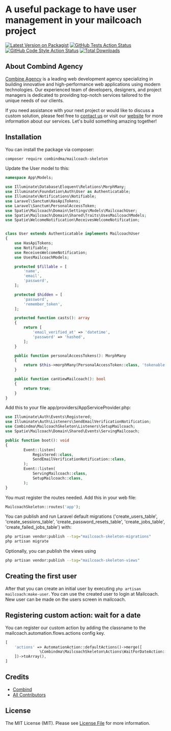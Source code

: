 # A useful package to have user management in your mailcoach project

[![Latest Version on Packagist](https://img.shields.io/packagist/v/combindma/mailcoach-skeleton.svg?style=flat-square)](https://packagist.org/packages/combindma/mailcoach-skeleton)
[![GitHub Tests Action Status](https://img.shields.io/github/actions/workflow/status/combindma/mailcoach-skeleton/run-tests.yml?branch=main&label=tests&style=flat-square)](https://github.com/combindma/mailcoach-skeleton/actions?query=workflow%3Arun-tests+branch%3Amain)
[![GitHub Code Style Action Status](https://img.shields.io/github/actions/workflow/status/combindma/mailcoach-skeleton/fix-php-code-style-issues.yml?branch=main&label=code%20style&style=flat-square)](https://github.com/combindma/mailcoach-skeleton/actions?query=workflow%3A"Fix+PHP+code+style+issues"+branch%3Amain)
[![Total Downloads](https://img.shields.io/packagist/dt/combindma/mailcoach-skeleton.svg?style=flat-square)](https://packagist.org/packages/combindma/mailcoach-skeleton)


## About Combind Agency

[Combine Agency](https://combind.ma?utm_source=github&utm_medium=banner&utm_campaign=package_name) is a leading web development agency specializing in building innovative and high-performance web applications using modern technologies. Our experienced team of developers, designers, and project managers is dedicated to providing top-notch services tailored to the unique needs of our clients.

If you need assistance with your next project or would like to discuss a custom solution, please feel free to [contact us](mailto:hello@combind.ma) or visit our [website](https://combind.ma?utm_source=github&utm_medium=banner&utm_campaign=package_name) for more information about our services. Let's build something amazing together!


## Installation

You can install the package via composer:

```bash
composer require combindma/mailcoach-skeleton
```

Update the User model to this:
```php
namespace App\Models;

use Illuminate\Database\Eloquent\Relations\MorphMany;
use Illuminate\Foundation\Auth\User as Authenticatable;
use Illuminate\Notifications\Notifiable;
use Laravel\Sanctum\HasApiTokens;
use Laravel\Sanctum\PersonalAccessToken;
use Spatie\Mailcoach\Domain\Settings\Models\MailcoachUser;
use Spatie\Mailcoach\Domain\Shared\Traits\UsesMailcoachModels;
use Spatie\WelcomeNotification\ReceivesWelcomeNotification;


class User extends Authenticatable implements MailcoachUser
{
    use HasApiTokens;
    use Notifiable;
    use ReceivesWelcomeNotification;
    use UsesMailcoachModels;

    protected $fillable = [
        'name',
        'email',
        'password',
    ];

    protected $hidden = [
        'password',
        'remember_token',
    ];

    protected function casts(): array
    {
        return [
            'email_verified_at' => 'datetime',
            'password' => 'hashed',
        ];
    }

    public function personalAccessTokens(): MorphMany
    {
        return $this->morphMany(PersonalAccessToken::class, 'tokenable');
    }

    public function canViewMailcoach(): bool
    {
        return true;
    }
}
```

Add this to your file app/providers/AppServiceProvider.php:
```php
use Illuminate\Auth\Events\Registered;
use Illuminate\Auth\Listeners\SendEmailVerificationNotification;
use Combindma\MailcoachSkeleton\Listeners\SetupMailcoach;
use Spatie\Mailcoach\Domain\Shared\Events\ServingMailcoach;

public function boot(): void
{
        Event::listen(
            Registered::class,
            SendEmailVerificationNotification::class,
        );
        Event::listen(
            ServingMailcoach::class,
            SetupMailcoach::class,
        );
}
```

You must register the routes needed. Add this in your web file:
```php
MailcoachSkeleton::routes('app');
```

You can publish and run Laravel default migrations ('create_users_table', 'create_sessions_table', 'create_password_resets_table', 'create_jobs_table', 'create_failed_jobs_table') with:

```bash
php artisan vendor:publish --tag="mailcoach-skeleton-migrations"
php artisan migrate
```

Optionally, you can publish the views using

```bash
php artisan vendor:publish --tag="mailcoach-skeleton-views"
```

## Creating the first user

After that you can create an initial user by executing ```php artisan mailcoach:make-user```. You can use the created user to login at Mailcoach. New user can be made on the users screen in mailcoach.

## Registering custom action: wait for a date
You can register our custom action by adding the classname to the mailcoach.automation.flows.actions config key.
```php
[
    'actions' => AutomationAction::defaultActions()->merge([
               \Combindma\MailcoachSkeleton\Actions\WaitForDateAction::class,
    ])->toArray(),
]
```

## Credits

- [Combind](https://github.com/combindma)
- [All Contributors](../../contributors)

## License

The MIT License (MIT). Please see [License File](LICENSE.md) for more information.
